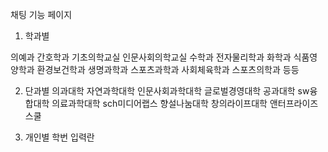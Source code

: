채팅 기능 페이지
1. 학과별 

의예과
간호학과
기초의학교실
인문사회의학교실
수학과
전자물리학과
화학과
식품영양학과
환경보건학과
생명과학과
스포츠과학과
사회체육학과
스포츠의학과
등등


2. 단과별 
의과대학
자연과학대학
인문사회과학대학
글로벌경영대학
공과대학
sw융합대학
의료과학대학
sch미디어랩스
향설나눔대학
창의라이프대학
앤터프라이즈스쿨

3. 개인별
학번 입력란